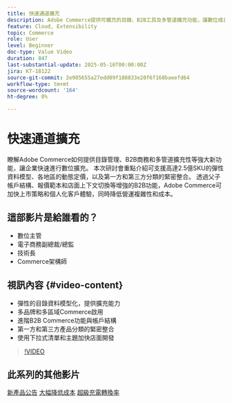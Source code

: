 ```yaml
---
title: 快速通道擴充
description: Adobe Commerce提供可擴充的目錄、B2B工具及多管道擴充功能，讓數位成長快速跟進。
feature: Cloud, Extensibility
topic: Commerce
role: User
level: Beginner
doc-type: Value Video
duration: 847
last-substantial-update: 2025-05-16T00:00:00Z
jira: KT-18122
source-git-commit: 2e905655a27edd09f188833e20f6f168baeefd64
workflow-type: tm+mt
source-wordcount: '164'
ht-degree: 0%

---
```



# 快速通道擴充

瞭解Adobe Commerce如何提供目錄管理、B2B商務和多管道擴充性等強大新功能，讓企業快速進行數位擴充。 本次研討會重點介紹可支援高達2.5億SKU的彈性資料模型、各地區的動態定價，以及第一方和第三方分類的緊密整合。 透過父子帳戶結構、報價範本和店面上下文切換等增強的B2B功能，Adobe Commerce可加快上市策略和個人化客戶體驗，同時降低營運複雜性和成本。

## 這部影片是給誰看的？

* 數位主管
* 電子商務副總裁/總監
* 技術長
* Commerce架構師

## 視訊內容 {#video-content}

* 彈性的目錄資料模型化，提供擴充能力
* 多品牌和多區域Commerce啟用
* 進階B2B Commerce功能與帳戶結構
* 第一方和第三方產品分類的緊密整合
* 使用下拉式清單和主題加快店面開發

>[!VIDEO](https://video.tv.adobe.com/v/3458518/?learn=on&enablevpops)

## 此系列的其他影片

[新產品公告](./new-product-announcements.md)
[大幅降低成本](./drastically-cut-costs.md)
[超級充電轉換率](./supercharge-conversion-rates.md)
